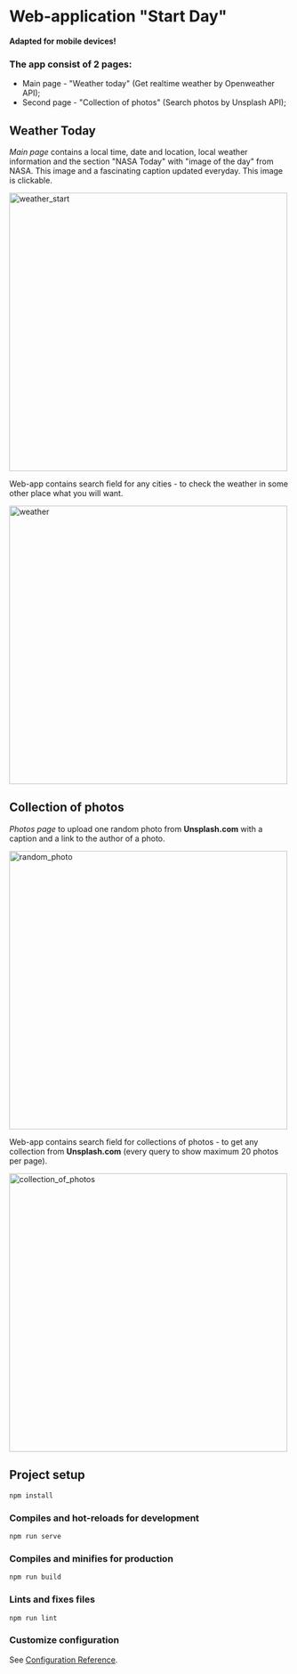 # Web-application "Start Day"

**Adapted for mobile devices!**
### The app consist of 2 pages:
- Main page - "Weather today" (Get realtime weather by Openweather API);
- Second page - "Collection of photos" (Search photos by Unsplash API);

## Weather Today

*Main page* contains a local time, date and location, local weather information and the section "NASA Today" with "image of the day" from NASA. This image and a fascinating caption updated everyday. This image is clickable.

<div>
 <img src="https://user-images.githubusercontent.com/82253017/156354400-4e26d216-9adf-4b74-8021-61df2e502c20.png" alt="weather_start" width="500"/>
</div>

Web-app contains search field for any cities - to check the weather in some other place what you will want.
<div>
 <img src="https://user-images.githubusercontent.com/82253017/156354417-a658674d-8f69-4a8c-8ddf-dae86f26330f.png" alt="weather" width="500"/>
</div>


## Collection of photos

*Photos page* to upload one random photo from **Unsplash.com** with a caption and a link to the author of a photo.

<div>
 <img src="https://user-images.githubusercontent.com/82253017/156354425-73e9e168-dc35-4d2f-82de-63dc862dc85e.png" alt="random_photo" width="500"/>
</div>

Web-app contains search field for collections of photos - to get any collection from **Unsplash.com** (every query to show maximum 20 photos per page).

<div>
 <img src="https://user-images.githubusercontent.com/82253017/156354419-353f3a52-74cb-443c-981b-681610146f8d.png" alt="collection_of_photos" width="500"/>
</div>








































## Project setup
```
npm install
```

### Compiles and hot-reloads for development
```
npm run serve
```

### Compiles and minifies for production
```
npm run build
```

### Lints and fixes files
```
npm run lint
```

### Customize configuration
See [Configuration Reference](https://cli.vuejs.org/config/).
